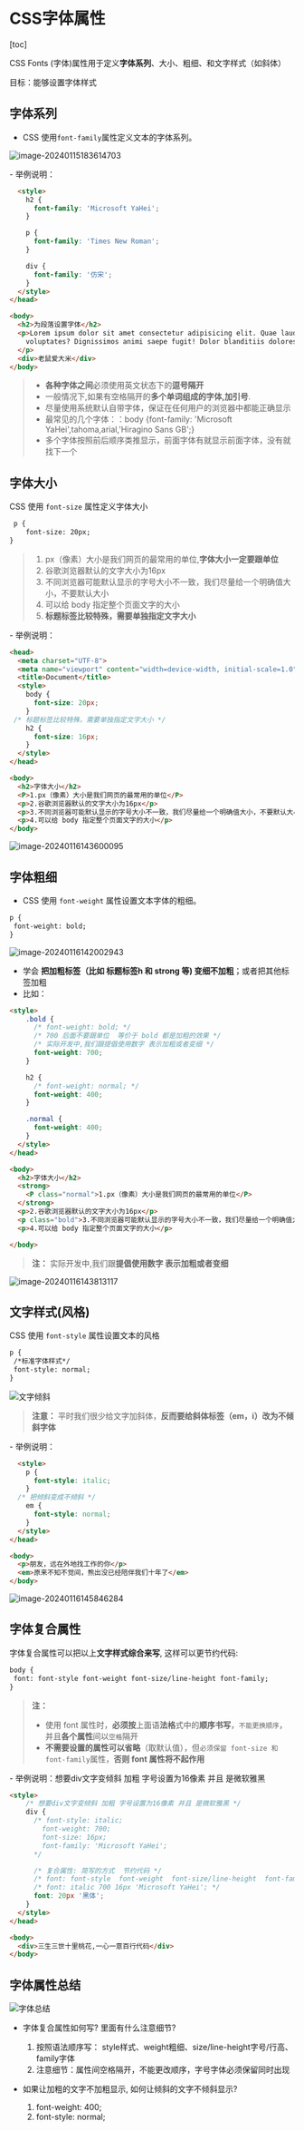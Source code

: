 # CSS字体属性

[toc]





CSS Fonts (字体)属性用于定义**字体系列**、大小、粗细、和文字样式（如斜体）

目标：能够设置字体样式

## 字体系列

* CSS 使用`font-family`属性定义文本的字体系列。

![image-20240115183614703](http://images.newstar.net.cn/sally-imgsimage-20240115183614703.png) 

\- 举例说明：

```html
  <style>
    h2 {
      font-family: 'Microsoft YaHei';
    }

    p {
      font-family: 'Times New Roman';
    }

    div {
      font-family: '仿宋';
    }
  </style>
</head>

<body>
  <h2>为段落设置字体</h2>
  <p>Lorem ipsum dolor sit amet consectetur adipisicing elit. Quae laudantium autem, animi deserunt quod incidunt porro
    voluptates? Dignissimos animi saepe fugit! Dolor blanditiis dolores ipsa, assumenda eaque provident. Quis, velit.
  </p>
  <div>老鼠爱大米</div>
</body>
```

> * **各种字体之间**必须使用英文状态下的**逗号隔开**
> * 一般情况下,如果有空格隔开的**多个单词组成的字体,加引号**.
> * 尽量使用系统默认自带字体，保证在任何用户的浏览器中都能正确显示
> * 最常见的几个字体：：body {font-family: 'Microsoft YaHei',tahoma,arial,'Hiragino Sans GB';}
> * 多个字体按照前后顺序类推显示，前面字体有就显示前面字体，没有就找下一个









## 字体大小

CSS 使用 `font-size` 属性定义字体大小

```html
 p {  
    font-size: 20px; 
}
```

> 1. px（像素）大小是我们网页的最常用的单位,**字体大小一定要跟单位**
> 2. 谷歌浏览器默认的文字大小为16px
> 3. 不同浏览器可能默认显示的字号大小不一致，我们尽量给一个明确值大小，不要默认大小
> 4. 可以给 body 指定整个页面文字的大小
> 5. **标题标签比较特殊，需要单独指定文字大小**



\- 举例说明：

```html
<head>
  <meta charset="UTF-8">
  <meta name="viewport" content="width=device-width, initial-scale=1.0">
  <title>Document</title>
  <style>
    body {
      font-size: 20px;
    }
 /* 标题标签比较特殊，需要单独指定文字大小 */
    h2 {
      font-size: 16px;
    }
  </style>
</head>

<body>
  <h2>字体大小</h2>
  <P>1.px（像素）大小是我们网页的最常用的单位</P>
  <p>2.谷歌浏览器默认的文字大小为16px</p>
  <p>3.不同浏览器可能默认显示的字号大小不一致，我们尽量给一个明确值大小，不要默认大小</p>
  <p>4.可以给 body 指定整个页面文字的大小</p>
</body>
```

![image-20240116143600095](http://images.newstar.net.cn/sally-imgsimage-20240116143600095.png) 







## 字体粗细

* CSS 使用 `font-weight` 属性设置文本字体的粗细。

```html
p { 
 font-weight: bold;
}
```

![image-20240116142002943](http://images.newstar.net.cn/sally-imgsimage-20240116142002943.png)

* 学会 **把加粗标签（比如 标题标签h 和 strong 等) 变细不加粗**；或者把其他标签加粗
* 比如：

```html
<style>
    .bold {
      /* font-weight: bold; */
      /* 700 后面不要跟单位  等价于 bold 都是加粗的效果 */
      /* 实际开发中,我们跟提倡使用数字 表示加粗或者变细 */
      font-weight: 700;
    }

    h2 {
      /* font-weight: normal; */
      font-weight: 400;
    }

    .normal {
      font-weight: 400;
    }
  </style>
</head>

<body>
  <h2>字体大小</h2>
  <strong>
    <P class="normal">1.px（像素）大小是我们网页的最常用的单位</P>
  </strong>
  <p>2.谷歌浏览器默认的文字大小为16px</p>
  <p class="bold">3.不同浏览器可能默认显示的字号大小不一致，我们尽量给一个明确值大小，不要默认大小</p>
  <p>4.可以给 body 指定整个页面文字的大小</p>

</body> 
```

> **注：** 实际开发中,我们跟**提倡使用数字 表示加粗或者变细** 

![image-20240116143813117](http://images.newstar.net.cn/sally-imgsimage-20240116143813117.png) 





## 文字样式(风格)

CSS 使用 `font-style` 属性设置文本的风格

```html
p {
 /*标准字体样式*/
 font-style: normal;
}
```

![文字倾斜](http://images.newstar.net.cn/sally-imgs%E6%96%87%E5%AD%97%E5%80%BE%E6%96%9C.png) 

> **注意：** 平时我们很少给文字加斜体，**反而要给斜体标签（em，i）改为不倾斜字体** 

\- 举例说明：

```html
  <style>
    p {
      font-style: italic;
    }
  /* 把倾斜变成不倾斜 */
    em {
      font-style: normal;
    }
  </style>
</head>

<body>
  <p>朋友，远在外地找工作的你</p>
  <em>原来不知不觉间，熊出没已经陪伴我们十年了</em>
</body>
```

![image-20240116145846284](http://images.newstar.net.cn/sally-imgsimage-20240116145846284.png) 





## 字体复合属性

字体复合属性可以把以上**文字样式综合来写**, 这样可以更节约代码:

```html
body { 
 font: font-style font-weight font-size/line-height font-family;
}
```

> **注：**
>
> * 使用 font 属性时，**必须按**上面语**法格**式中的**顺序书写**，`不能更换顺序`，并且**各个属性**间以`空格`隔开
> * **不需要设置的属性可以省略**（取默认值），但`必须保留 font-size 和 font-family`属性，**否则 font 属性将不起作用**



\- 举例说明：想要div文字变倾斜 加粗 字号设置为16像素 并且 是微软雅黑

```html
<style>
    /* 想要div文字变倾斜 加粗 字号设置为16像素 并且 是微软雅黑 */
    div {
      /* font-style: italic;
        font-weight: 700;
        font-size: 16px;
        font-family: 'Microsoft YaHei';   
      */

      /* 复合属性: 简写的方式  节约代码 */
      /* font: font-style  font-weight  font-size/line-height  font-family; */
      /* font: italic 700 16px 'Microsoft YaHei'; */
      font: 20px '黑体';
    }
  </style>
</head>

<body>
  <div>三生三世十里桃花,一心一意百行代码</div>
</body>
```









## 字体属性总结

![字体总结](http://images.newstar.net.cn/sally-imgs%E5%AD%97%E4%BD%93%E6%80%BB%E7%BB%93.png)

* 字体复合属性如何写? 里面有什么注意细节?

  1. 按照语法顺序写： style样式、weight粗细、size/line-height字号/行高、family字体
  2. 注意细节：属性间空格隔开，不能更改顺序，字号字体必须保留同时出现

  

* 如果让加粗的文字不加粗显示, 如何让倾斜的文字不倾斜显示?

  1. font-weight: 400;
  2. font-style: normal;

